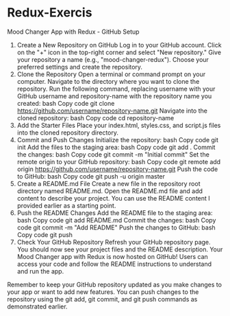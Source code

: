 # Redux-Exercis

Mood Changer App with Redux - GitHub Setup
1. Create a New Repository on GitHub
Log in to your GitHub account.
Click on the "+" icon in the top-right corner and select "New repository."
Give your repository a name (e.g., "mood-changer-redux").
Choose your preferred settings and create the repository.
2. Clone the Repository
Open a terminal or command prompt on your computer.
Navigate to the directory where you want to clone the repository.
Run the following command, replacing username with your GitHub username and repository-name with the repository name you created:
bash
Copy code
git clone https://github.com/username/repository-name.git
Navigate into the cloned repository:
bash
Copy code
cd repository-name
3. Add the Starter Files
Place your index.html, styles.css, and script.js files into the cloned repository directory.
4. Commit and Push Changes
Initialize the repository:
bash
Copy code
git init
Add the files to the staging area:
bash
Copy code
git add .
Commit the changes:
bash
Copy code
git commit -m "Initial commit"
Set the remote origin to your GitHub repository:
bash
Copy code
git remote add origin https://github.com/username/repository-name.git
Push the code to GitHub:
bash
Copy code
git push -u origin master
5. Create a README.md File
Create a new file in the repository root directory named README.md.
Open the README.md file and add content to describe your project. You can use the README content I provided earlier as a starting point.
6. Push the README Changes
Add the README file to the staging area:
bash
Copy code
git add README.md
Commit the changes:
bash
Copy code
git commit -m "Add README"
Push the changes to GitHub:
bash
Copy code
git push
7. Check Your GitHub Repository
Refresh your GitHub repository page.
You should now see your project files and the README description.
Your Mood Changer app with Redux is now hosted on GitHub! Users can access your code and follow the README instructions to understand and run the app.

Remember to keep your GitHub repository updated as you make changes to your app or want to add new features. You can push changes to the repository using the git add, git commit, and git push commands as demonstrated earlier.
